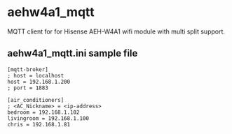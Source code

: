 # aehw4a1_mqtt
MQTT client for for Hisense AEH-W4A1 wifi module with multi split support.

## aehw4a1_mqtt.ini sample file
    [mqtt-broker]
    ; host = localhost
    host = 192.168.1.200
    ; port = 1883

    [air_conditioners]
    ; <AC_Nickname> = <ip-address>
    bedroom = 192.168.1.102
    livingroom = 192.168.1.100
    chris = 192.168.1.81 